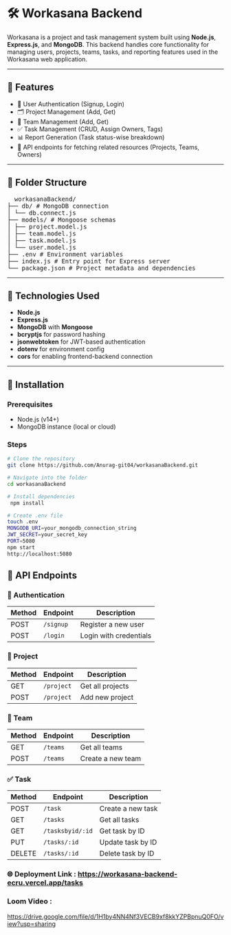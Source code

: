 # 🛠️ Workasana Backend

Workasana is a project and task management system built using **Node.js**, **Express.js**, and **MongoDB**. This backend handles core functionality for managing users, projects, teams, tasks, and reporting features used in the Workasana web application.

---

## 🚀 Features

- 👤 User Authentication (Signup, Login)
- 🗂️ Project Management (Add, Get)
- 👥 Team Management (Add, Get)
- ✅ Task Management (CRUD, Assign Owners, Tags)
- 📊 Report Generation (Task status-wise breakdown)
- 📎 API endpoints for fetching related resources (Projects, Teams, Owners)

---

## 📁 Folder Structure

<pre>
  workasanaBackend/
├── db/ # MongoDB connection
│ └── db.connect.js
├── models/ # Mongoose schemas
│ ├── project.model.js
│ ├── team.model.js
│ ├── task.model.js
│ └── user.model.js
├── .env # Environment variables
├── index.js # Entry point for Express server
└── package.json # Project metadata and dependencies
</pre>


---

## 🧪 Technologies Used

- **Node.js**
- **Express.js**
- **MongoDB** with **Mongoose**
- **bcryptjs** for password hashing
- **jsonwebtoken** for JWT-based authentication
- **dotenv** for environment config
- **cors** for enabling frontend-backend connection

---

## 🔧 Installation

### Prerequisites
- Node.js (v14+)
- MongoDB instance (local or cloud)

### Steps

```bash
# Clone the repository
git clone https://github.com/Anurag-git04/workasanaBackend.git

# Navigate into the folder
cd workasanaBackend

# Install dependencies
 npm install

# Create .env file
touch .env
MONGODB_URI=your_mongodb_connection_string
JWT_SECRET=your_secret_key
PORT=5080
npm start
http://localhost:5080
```
## 📡 API Endpoints

### 🔐 Authentication

| Method | Endpoint   | Description            |
|--------|------------|------------------------|
| POST   | `/signup`  | Register a new user    |
| POST   | `/login`   | Login with credentials |

### 📁 Project

| Method | Endpoint   | Description         |
|--------|------------|---------------------|
| GET    | `/project` | Get all projects     |
| POST   | `/project` | Add new project      |

### 👥 Team

| Method | Endpoint   | Description          |
|--------|------------|----------------------|
| GET    | `/teams`   | Get all teams        |
| POST   | `/teams`   | Create a new team    |

### ✅ Task

| Method | Endpoint           | Description          |
|--------|--------------------|----------------------|
| POST   | `/task`            | Create a new task    |
| GET    | `/tasks`           | Get all tasks        |
| GET    | `/tasksbyid/:id`   | Get task by ID       |
| PUT    | `/tasks/:id`       | Update task by ID    |
| DELETE | `/tasks/:id`       | Delete task by ID    |
### 🌐 Deployment Link : https://workasana-backend-ecru.vercel.app/tasks
### Loom Video : 
https://drive.google.com/file/d/1H1by4NN4Nf3VECB9xf8kkYZPBpnuQ0FO/view?usp=sharing 
